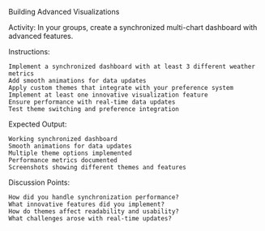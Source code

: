 Building Advanced Visualizations

Activity: In your groups, create a synchronized multi-chart dashboard with advanced features.

Instructions:

    Implement a synchronized dashboard with at least 3 different weather metrics
    Add smooth animations for data updates
    Apply custom themes that integrate with your preference system
    Implement at least one innovative visualization feature
    Ensure performance with real-time data updates
    Test theme switching and preference integration

Expected Output:

    Working synchronized dashboard
    Smooth animations for data updates
    Multiple theme options implemented
    Performance metrics documented
    Screenshots showing different themes and features

Discussion Points:

    How did you handle synchronization performance?
    What innovative features did you implement?
    How do themes affect readability and usability?
    What challenges arose with real-time updates?
